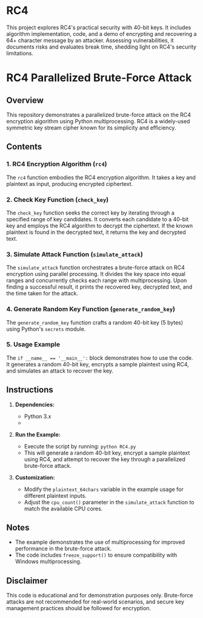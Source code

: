 # RC4
This project explores RC4's practical security with 40-bit keys. It includes algorithm implementation, code, and a demo of encrypting and recovering a 64+ character message by an attacker. Assessing vulnerabilities, it documents risks and evaluates break time, shedding light on RC4's security limitations.

# RC4 Parallelized Brute-Force Attack

## Overview

This repository demonstrates a parallelized brute-force attack on the RC4 encryption algorithm using Python multiprocessing. RC4 is a widely-used symmetric key stream cipher known for its simplicity and efficiency.

## Contents

### 1. RC4 Encryption Algorithm (`rc4`)

The `rc4` function embodies the RC4 encryption algorithm. It takes a key and plaintext as input, producing encrypted ciphertext.

### 2. Check Key Function (`check_key`)

The `check_key` function seeks the correct key by iterating through a specified range of key candidates. It converts each candidate to a 40-bit key and employs the RC4 algorithm to decrypt the ciphertext. If the known plaintext is found in the decrypted text, it returns the key and decrypted text.

### 3. Simulate Attack Function (`simulate_attack`)

The `simulate_attack` function orchestrates a brute-force attack on RC4 encryption using parallel processing. It divides the key space into equal ranges and concurrently checks each range with multiprocessing. Upon finding a successful result, it prints the recovered key, decrypted text, and the time taken for the attack.

### 4. Generate Random Key Function (`generate_random_key`)

The `generate_random_key` function crafts a random 40-bit key (5 bytes) using Python's `secrets` module.

### 5. Usage Example

The `if __name__ == '__main__':` block demonstrates how to use the code. It generates a random 40-bit key, encrypts a sample plaintext using RC4, and simulates an attack to recover the key.

## Instructions

1. **Dependencies:**
    - Python 3.x
    - 
2. **Run the Example:**
    - Execute the script by running: `python RC4.py`
    - This will generate a random 40-bit key, encrypt a sample plaintext using RC4, and attempt to recover the key through a parallelized brute-force attack.

3. **Customization:**
    - Modify the `plaintext_64chars` variable in the example usage for different plaintext inputs.
    - Adjust the `cpu_count()` parameter in the `simulate_attack` function to match the available CPU cores.

## Notes

- The example demonstrates the use of multiprocessing for improved performance in the brute-force attack.
- The code includes `freeze_support()` to ensure compatibility with Windows multiprocessing.

## Disclaimer

This code is educational and for demonstration purposes only. Brute-force attacks are not recommended for real-world scenarios, and secure key management practices should be followed for encryption.
